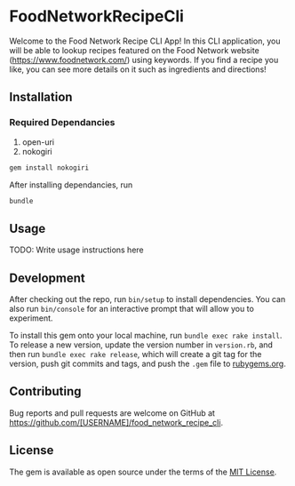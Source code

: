 # FoodNetworkRecipeCli

Welcome to the Food Network Recipe CLI App! In this CLI application, you will be able to lookup recipes featured on the Food Network website (https://www.foodnetwork.com/) using keywords. If you find a recipe you like, you can see more details on it such as ingredients and directions!

## Installation

### Required Dependancies
1. open-uri
2. nokogiri

```ruby
gem install nokogiri
```

After installing dependancies, run
```ruby
bundle
```

## Usage

TODO: Write usage instructions here

## Development

After checking out the repo, run `bin/setup` to install dependencies. You can also run `bin/console` for an interactive prompt that will allow you to experiment.

To install this gem onto your local machine, run `bundle exec rake install`. To release a new version, update the version number in `version.rb`, and then run `bundle exec rake release`, which will create a git tag for the version, push git commits and tags, and push the `.gem` file to [rubygems.org](https://rubygems.org).

## Contributing

Bug reports and pull requests are welcome on GitHub at https://github.com/[USERNAME]/food_network_recipe_cli.

## License

The gem is available as open source under the terms of the [MIT License](https://opensource.org/licenses/MIT).
